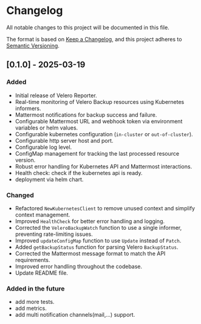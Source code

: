 # Changelog

All notable changes to this project will be documented in this file.

The format is based on [Keep a Changelog](https://keepachangelog.com/en/1.0.0/),
and this project adheres to [Semantic Versioning](https://semver.org/spec/v2.0.0.html).

## [0.1.0] - 2025-03-19

### Added

- Initial release of Velero Reporter.
- Real-time monitoring of Velero Backup resources using Kubernetes informers.
- Mattermost notifications for backup success and failure.
- Configurable Mattermost URL and webhook token via environment variables or helm values.
- Configurable kubernetes configuration (`in-cluster` or `out-of-cluster`).
- Configurable http server host and port.
- Configurable log level.
- ConfigMap management for tracking the last processed resource version.
- Robust error handling for Kubernetes API and Mattermost interactions.
- Health check: check if the kubernetes api is ready.
- deployment via helm chart.

### Changed

- Refactored `NewKubernetesClient` to remove unused context and simplify context management.
- Improved `HealthCheck` for better error handling and logging.
- Corrected the `VeleroBackupWatch` function to use a single informer, preventing rate-limiting issues.
- Improved `updateConfigMap` function to use `Update` instead of `Patch`.
- Added `getBackupStatus` function for parsing Velero `BackupStatus`.
- Corrected the Mattermost message format to match the API requirements.
- Improved error handling throughout the codebase.
- Update README file.

### Added in the future

- add more tests.
- add metrics.
- add multi notification channels(mail,...) support.
